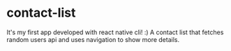 # contact-list
 It's my first app developed with react native cli! :)
 A contact list that fetches random users api and uses navigation to show more details.
